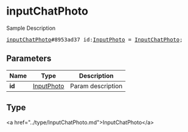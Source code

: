 # inputChatPhoto

Sample Description

<pre>
<a href="../constructor/inputChatPhoto.md">inputChatPhoto</a>#8953ad37 id:<a href="../type/InputPhoto.md">InputPhoto</a> = <a href="../type/InputChatPhoto.md">InputChatPhoto</a>;
</pre>

## Parameters

| Name | Type | Description |
|------|:----:|-------------|
| **id** | <a href="../type/InputPhoto.md">InputPhoto</a> | Param description |

## Type

&lt;a href=&#34;../type/InputChatPhoto.md&#34;&gt;InputChatPhoto&lt;/a&gt;
